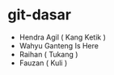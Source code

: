 # git-dasar


- Hendra Agil ( Kang Ketik )
- Wahyu Ganteng Is Here
- Raihan ( Tukang )
- Fauzan ( Kuli )

